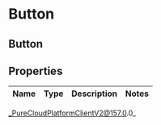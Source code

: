 # Button

## Button

## Properties

|Name | Type | Description | Notes|
|------------ | ------------- | ------------- | -------------|



_PureCloudPlatformClientV2@157.0.0_
